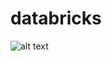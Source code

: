 # databricks

![alt text]([http://url/to/img.png](https://www.google.com.br/url?sa=i&url=https%3A%2F%2Fwww.databricks.com%2F&psig=AOvVaw2WSwQyiSz1Z6BtyCf229lT&ust=1711482648195000&source=images&cd=vfe&opi=89978449&ved=0CBIQjRxqFwoTCMivruyXkIUDFQAAAAAdAAAAABAE)https://www.google.com.br/url?sa=i&url=https%3A%2F%2Fwww.databricks.com%2F&psig=AOvVaw2WSwQyiSz1Z6BtyCf229lT&ust=1711482648195000&source=images&cd=vfe&opi=89978449&ved=0CBIQjRxqFwoTCMivruyXkIUDFQAAAAAdAAAAABAE)
